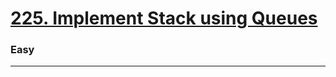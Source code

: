 # [225. Implement Stack using Queues](https://leetcode.com/problems/implement-stack-using-queues/)
### Easy
---
